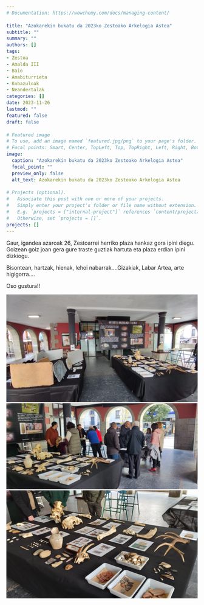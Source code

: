 ```yaml
---
# Documentation: https://wowchemy.com/docs/managing-content/

title: "Azokarekin bukatu da 2023ko Zestoako Arkelogia Astea"
subtitle: ""
summary: ""
authors: []
tags: 
- Zestoa
- Amalda III
- Baio
- Amabiturrieta
- Kobazuloak
- Neandertalak
categories: []
date: 2023-11-26
lastmod: ""
featured: false
draft: false

# Featured image
# To use, add an image named `featured.jpg/png` to your page's folder.
# Focal points: Smart, Center, TopLeft, Top, TopRight, Left, Right, BottomLeft, Bottom, BottomRight.
image:
  caption: "Azokarekin bukatu da 2023ko Zestoako Arkelogia Astea"
  focal_point: ""
  preview_only: false
  alt_text: Azokarekin bukatu da 2023ko Zestoako Arkelogia Astea

# Projects (optional).
#   Associate this post with one or more of your projects.
#   Simply enter your project's folder or file name without extension.
#   E.g. `projects = ["internal-project"]` references `content/project/deep-learning/index.md`.
#   Otherwise, set `projects = []`.
projects: []
---
```


Gaur, igandea azaroak 26, Zestoarrei herriko plaza hankaz gora ipini diegu.
Goizean goiz joan gera gure traste guztiak hartuta eta plaza erdian ipini dizkiogu.

Bisontean, hartzak, hienak, lehoi nabarrak….Gizakiak, Labar Artea, arte higigorra….

Oso gustura!!

![Azokarekin bukatu da 2023ko Zestoako Arkelogia Astea](media/1.jpeg)
![Azokarekin bukatu da 2023ko Zestoako Arkelogia Astea](media/2.jpeg)
![Azokarekin bukatu da 2023ko Zestoako Arkelogia Astea](media/3.jpeg)
